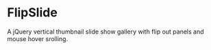 FlipSlide
=========

A jQuery vertical thumbnail slide show gallery with flip out panels and mouse hover srolling.